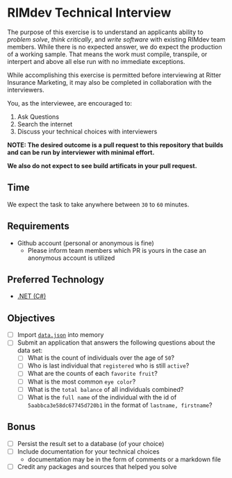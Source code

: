 # RIMdev Technical Interview

The purpose of this exercise is to understand an applicants ability to *problem solve*, *think critically*, and *write software* with existing RIMdev team members. While there is no expected answer, we do expect the production of a working sample. That means the work must compile, transpile, or interpert and above all else run with no immediate exceptions.

While accomplishing this exercise is permitted before interviewing at Ritter Insurance Marketing, it may also be completed in collaboration with the interviewers.

You, as the interviewee, are encouraged to:

1. Ask Questions
1. Search the internet
1. Discuss your technical choices with interviewers

**NOTE: The desired outcome is a pull request to this repository that builds and can be run by interviewer with minimal effort.**

**We also do not expect to see build artificats in your pull request.**

## Time

We expect the task to take anywhere between `30` to `60` minutes.

## Requirements

- Github account (personal or anonymous is fine)
  - Please inform team members which PR is yours in the case an anonymous account is utilized

## Preferred Technology

- [.NET (C#)](https://www.microsoft.com/net)

## Objectives

- [ ] Import [`data.json`](data.json) into memory
- [ ] Submit an application that answers the following questions about the data set:
  - [ ] What is the count of individuals over the age of `50`?
  - [ ] Who is last individual that `registered` who is still `active`?
  - [ ] What are the counts of each `favorite fruit`?
  - [ ] What is the most common `eye color`?
  - [ ] What is the `total balance` of all individuals combined?
  - [ ] What is the `full name` of the individual with the id of `5aabbca3e58dc67745d720b1` in the format of `lastname, firstname`?

## Bonus

- [ ] Persist the result set to a database (of your choice)
- [ ] Include documentation for your technical choices
  - documentation may be in the form of comments or a markdown file
- [ ] Credit any packages and sources that helped you solve